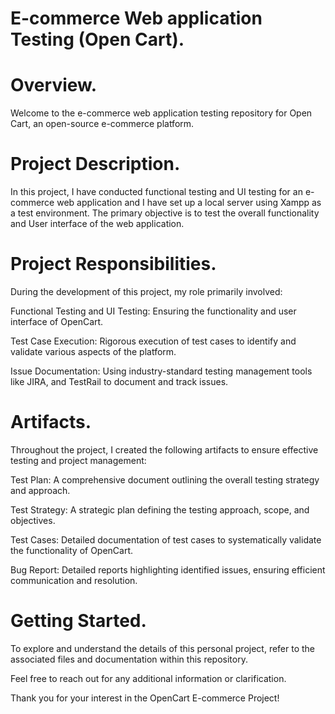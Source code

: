 # E-commerce Web application Testing (Open Cart).
# Overview.
Welcome to the e-commerce web application testing repository for Open Cart, an open-source e-commerce platform.

# Project Description.
In this project, I have conducted functional testing and UI testing for an e-commerce web application and I have set up a local server using Xampp as a test environment. The primary objective is to test the overall functionality and User interface of the web application.

# Project Responsibilities.
During the development of this project, my role primarily involved:

Functional Testing and UI Testing: Ensuring the functionality and user interface of OpenCart.

Test Case Execution: Rigorous execution of test cases to identify and validate various aspects of the platform.

Issue Documentation: Using industry-standard testing management tools like JIRA, and TestRail to document and track issues.

# Artifacts.
Throughout the project, I created the following artifacts to ensure effective testing and project management:

Test Plan: A comprehensive document outlining the overall testing strategy and approach.

Test Strategy: A strategic plan defining the testing approach, scope, and objectives.

Test Cases: Detailed documentation of test cases to systematically validate the functionality of OpenCart.

Bug Report: Detailed reports highlighting identified issues, ensuring efficient communication and resolution.

# Getting Started.
To explore and understand the details of this personal project, refer to the associated files and documentation within this repository.

Feel free to reach out for any additional information or clarification.

Thank you for your interest in the OpenCart E-commerce Project!





